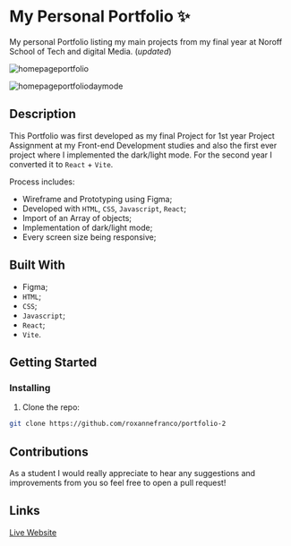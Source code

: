 # My Personal Portfolio :sparkles:

My personal Portfolio listing my main projects from my final year at Noroff School of Tech and digital Media. (*updated*)

![homepageportfolio](https://user-images.githubusercontent.com/50967213/195955931-f73b38d5-88c4-405d-ad62-574017c82bd7.jpg)

![homepageportfoliodaymode](https://user-images.githubusercontent.com/50967213/195955949-43a5dbb3-6cb8-43a0-890e-51ac3a210dd5.jpg)

## Description

This Portfolio was first developed as my final Project for 1st year Project Assignment at my Front-end Development studies and also the first ever project where I implemented the dark/light mode. For the second year I converted it to ```React``` + ```Vite```.

Process includes:

- Wireframe and Prototyping using Figma;
- Developed with ```HTML```, ```CSS```, ```Javascript```, ```React```;
- Import of an Array of objects;
- Implementation of dark/light mode;
- Every screen size being responsive;

## Built With

- Figma;
- ```HTML```;
- ```CSS```;
- ```Javascript```;
- ```React```;
- ```Vite```.

## Getting Started

### Installing

1. Clone the repo:

```bash
git clone https://github.com/roxannefranco/portfolio-2
```

## Contributions

As a student I would really appreciate to hear any suggestions and improvements from you so feel free to open a pull request!

## Links

[Live Website](https://roxannefranco.netlify.app/)
